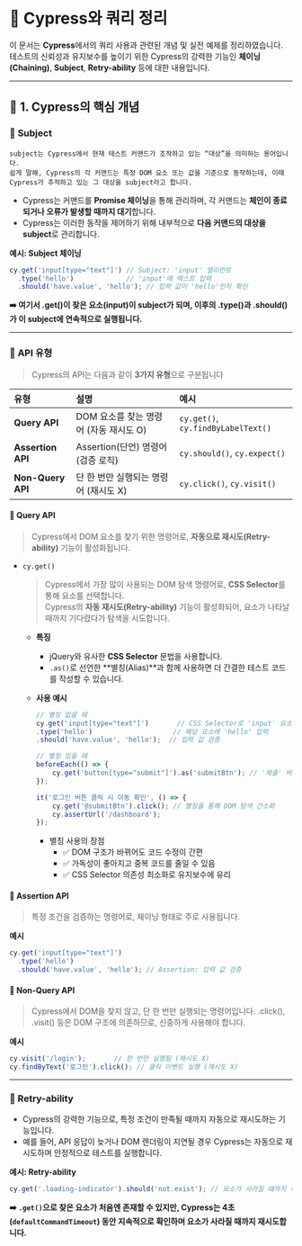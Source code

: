 # 🧪 Cypress와 쿼리 정리

이 문서는 **Cypress**에서의 쿼리 사용과 관련된 개념 및 실전 예제를 정리하였습니다.  
테스트의 신뢰성과 유지보수를 높이기 위한 Cypress의 강력한 기능인 **체이닝(Chaining)**, **Subject**, **Retry-ability** 등에 대한 내용입니다.

---

## 🚀 1. Cypress의 핵심 개념

### 🔹 **Subject**
~~~
subject는 Cypress에서 현재 테스트 커맨드가 조작하고 있는 “대상”을 의미하는 용어입니다.
쉽게 말해, Cypress의 각 커맨드는 특정 DOM 요소 또는 값을 기준으로 동작하는데, 이때 Cypress가 추적하고 있는 그 대상을 subject라고 합니다.
~~~
- Cypress는 커맨드를 **Promise 체이닝**을 통해 관리하며, 각 커맨드는 **체인이 종료되거나 오류가 발생할 때까지 대기**합니다.
- Cypress는 이러한 동작을 제어하기 위해 내부적으로 **다음 커맨드의 대상을 subject**로 관리합니다.

**예시: Subject 체이닝**
```javascript
cy.get('input[type="text"]') // Subject: 'input' 엘리먼트
  .type('hello')             // 'input'에 텍스트 입력
  .should('have.value', 'hello'); // 입력 값이 'hello'인지 확인
```

**➡️ 여기서 .get()이 찾은 요소(input)이 subject가 되며, 이후의 .type()과 .should()가 이 subject에 연속적으로 실행됩니다.**

---

### 🔎 **API 유형**

> Cypress의 API는 다음과 같이 **3가지 유형**으로 구분됩니다

| **유형**         | **설명**                             | **예시**               |
|:------------------|:------------------------------------|:-----------------------|
| **Query API**       | DOM 요소를 찾는 명령어 (자동 재시도 O) | `cy.get()`, `cy.findByLabelText()` |
| **Assertion API**   | Assertion(단언) 명령어 (검증 로직)     | `cy.should()`, `cy.expect()` |
| **Non-Query API**   | 단 한 번만 실행되는 명령어 (재시도 X)   | `cy.click()`, `cy.visit()` |


#### 🔹 **Query API**  
> Cypress에서 DOM 요소를 찾기 위한 명령어로, **자동으로 재시도(Retry-ability)** 기능이 활성화됩니다.  

- `cy.get()`
    > Cypress에서 가장 많이 사용되는 DOM 탐색 명령어로, **CSS Selector**를 통해 요소를 선택합니다.  
    > Cypress의 **자동 재시도(Retry-ability)** 기능이 활성화되어, 요소가 나타날 때까지 기다렸다가 탐색을 시도합니다.  

    - **특징**
        - jQuery와 유사한 **CSS Selector** 문법을 사용합니다.
        - `.as()`로 선언한 **별칭(Alias)**과 함께 사용하면 더 간결한 테스트 코드를 작성할 수 있습니다.

    - **사용 예시**
        ```javascript
        // 별칭 없을 때
        cy.get('input[type="text"]')       // CSS Selector로 'input' 요소 선택
        .type('hello')                    // 해당 요소에 'hello' 입력
        .should('have.value', 'hello');  // 입력 값 검증
        ```
        ```javascript
        // 별칭 있을 때
        beforeEach(() => {
            cy.get('button[type="submit"]').as('submitBtn'); // '제출' 버튼에 별칭 선언
        });

        it('로그인 버튼 클릭 시 이동 확인', () => {
            cy.get('@submitBtn').click(); // 별칭을 통해 DOM 탐색 간소화
            cy.assertUrl('/dashboard');
        });
        ```
        - 별칭 사용의 장점
            - ✅ DOM 구조가 바뀌어도 코드 수정이 간편
            - ✅ 가독성이 좋아지고 중복 코드를 줄일 수 있음
            - ✅ CSS Selector 의존성 최소화로 유지보수에 유리

#### 🔹 Assertion API
> 특정 조건을 검증하는 명령어로, 체이닝 형태로 주로 사용됩니다.

**예시**
```javascript
cy.get('input[type="text"]')
  .type('hello')
  .should('have.value', 'hello'); // Assertion: 입력 값 검증
```

#### 🔹 Non-Query API
> Cypress에서 DOM을 찾지 않고, 단 한 번만 실행되는 명령어입니다.
.click(), .visit() 등은 DOM 구조에 의존하므로, 신중하게 사용해야 합니다.

**예시**
```javascript
cy.visit('/login');       // 한 번만 실행됨 (재시도 X)
cy.findByText('로그인').click(); // 클릭 이벤트 실행 (재시도 X)
```
---

### 🔹 Retry-ability
- Cypress의 강력한 기능으로, 특정 조건이 만족될 때까지 자동으로 재시도하는 기능입니다.
- 예를 들어, API 응답이 늦거나 DOM 렌더링이 지연될 경우 Cypress는 자동으로 재시도하며 안정적으로 테스트를 실행합니다.


**예시: Retry-ability**
```javascript
cy.get('.loading-indicator').should('not.exist'); // 요소가 사라질 때까지 재시도
```
**➡️ `.get()`으로 찾은 요소가 처음엔 존재할 수 있지만, Cypress는 4초(`defaultCommandTimeout`) 동안 지속적으로 확인하며 요소가 사라질 때까지 재시도합니다.**
